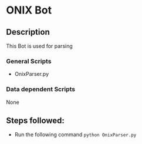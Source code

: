 # ONIX Bot

## Description
This Bot is used for parsing 

### General Scripts
- OnixParser.py

### Data dependent Scripts
None

## Steps followed:
* Run the following command `python OnixParser.py`